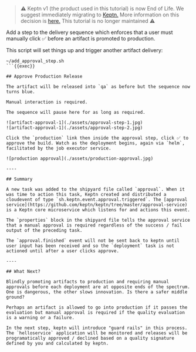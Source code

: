 > ⚠️ Keptn v1 (the product used in this tutorial) is now End of Life.
> We suggest immediately migrating to [Keptn.](https://keptn.sh/latest/)
> More information on this decision is [here.](https://medium.com/keptn/keptn-lifecycle-toolkit-is-now-keptn-e0812217bf46)
> This tutorial is no longer maintained ⚠️

Add a step to the delivery sequence which enforces that a user must manually click ✅ before an artifact is promoted to production.

This script will set things up and trigger another artifact delivery:

```
~/add_approval_step.sh
```{{exec}}

## Approve Production Release

The artifact will be released into `qa` as before but the sequence now turns blue.

Manual interaction is required.

The sequence will pause here for as long as required.

![artifact-approval-1](./assets/approval-step-1.jpg)
![artifact-approval-1](./assets/approval-step-2.jpg)

Click the `production` link then inside the approval step, click ✅ to approve the build. Watch as the deployment begins, again via `helm`, facilitated by the job executor service.

![production approval](./assets/production-approval.jpg)

----

## Summary

A new task was added to the shipyard file called `approval`. When it was time to action this task, Keptn created and distributed a cloudevent of type `sh.keptn.event.approval.triggered`. The [approval service](https://github.com/keptn/keptn/tree/master/approval-service) is a Keptn core microservice which listens for and actions this event.

The `properties` block in the shipyard file tells the approval service that a manual approval is required regardless of the success / fail output of the preceding task.

The `approval.finished` event will not be sent back to keptn until user input has been received and so the `deployment` task is not actioned until after a user clicks approve.

----

## What Next?

Blindly promoting artifacts to production and requiring manual approvals before each deployment are at opposite ends of the spectrum. One is dangerous, the other slows innovation. Is there a safer middle ground?

Perhaps an artifact is allowed to go into production if it passes the evaluation but manual approval is required if the quality evaluation is a warning or a failure.

In the next step, keptn will introduce "guard rails" in this process. The `helloservice` application will be monitored and releases will be programatically approved / declined based on a quality signature defined by you and calculated by keptn.
